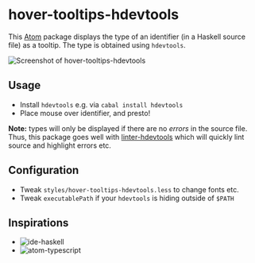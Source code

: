 # hover-tooltips-hdevtools

This [Atom](http://atom.io) package displays the type
of an identifier (in a Haskell source file) as a tooltip.
The type is obtained using `hdevtools`.

![Screenshot of hover-tooltips-hdevtools](https://github.com/fixme)

## Usage

+ Install `hdevtools` e.g. via `cabal install hdevtools`
+ Place mouse over identifier, and presto!

**Note:** types will only be displayed if there are no
*errors* in the source file. Thus, this package goes well
with [linter-hdevtools](https://github.com/ranjitjhala/linter-hdevtools.git)
which will quickly lint source and highlight errors etc.

## Configuration

+ Tweak `styles/hover-tooltips-hdevtools.less` to change fonts etc.
+ Tweak `executablePath` if your `hdevtools` is hiding outside of `$PATH`

## Inspirations

+ ![ide-haskell](http://atom-haskell.github.io/ide-haskell)
+ ![atom-typescript](https://github.com/TypeStrong/atom-typescript)
